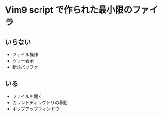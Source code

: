 # Vim9 script で作られた最小限のファイラ
## いらない
- ファイル操作
- ツリー表示
- 新規バッファ
## いる
- ファイルを開く
- カレントディレクトリの移動
- ポップアップウィンドウ
